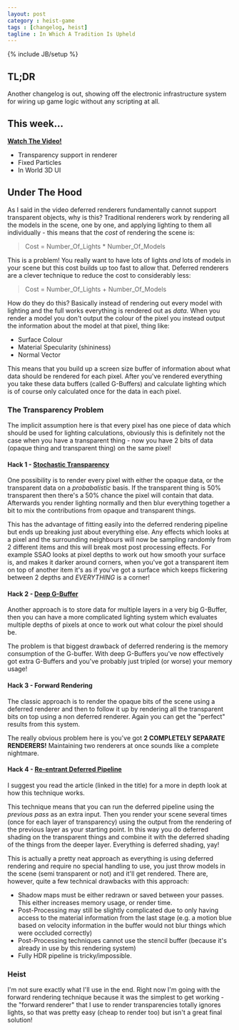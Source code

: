 ```yaml
---
layout: post
category : heist-game
tags : [changelog, heist]
tagline : In Which A Tradition Is Upheld
---
```

{% include JB/setup %}


## TL;DR

Another changelog is out, showing off the electronic infrastructure system for wiring up game logic without any scripting at all.

## This week...

[**Watch The Video!**](https://www.youtube.com/watch?v=MO5GCd13y38)

- Transparency support in renderer
- Fixed Particles
- In World 3D UI

## Under The Hood

As I said in the video deferred renderers fundamentally cannot support transparent objects, why is this? Traditional renderers work by rendering all the models in the scene, one by one, and applying lighting to them all individually - this means that the _cost_ of rendering the scene is:

 > Cost = Number_Of_Lights * Number_Of_Models

This is a problem! You really want to have lots of lights *and* lots of models in your scene but this cost builds up too fast to allow that. Deferred renderers are a clever technique to reduce the cost to considerably less:

 > Cost = Number_Of_Lights + Number_Of_Models
 
 How do they do this? Basically instead of rendering out every model with lighting and the full works everything is rendered out as *data*. When you render a model you don't output the colour of the pixel you instead output the information about the model at that pixel, thing like:
 
  - Surface Colour
  - Material Specularity (shininess)
  - Normal Vector
  
  This means that you build up a screen size buffer of information about what data should be rendered for each pixel. After you've rendered everything you take these data buffers (called G-Buffers) and calculate lighting which is of course only calculated once for the data in each pixel.
  
### The Transparency Problem
  
  The implicit assumption here is that every pixel has one piece of data which should be used for lighting calculations, obviously this is definitely not the case when you have a transparent thing - now you have 2 bits of data (opaque thing and transparent thing) on the same pixel!
  
#### Hack 1 - [Stochastic Transparency](http://www.shaderx7.com/)

One possibility is to render every pixel with either the opaque data, or the transparent data on a _probabalistic_ basis. If the transparent thing is 50% transparent then there's a 50% chance the pixel will contain that data. Afterwards you render lighting normally and then blur everything together a bit to mix the contributions from opaque and transparent things.

This has the advantage of fitting easily into the deferred rendering pipeline but ends up breaking just about everything else. Any effects which looks at a pixel and the surrounding neighbours will now be sampling randomly from 2 different items and this will break most post processing effects. For example SSAO looks at pixel depths to work out how smooth your surface is, and makes it darker around corners, when you've got a transparent item on top of another item it's as if you've got a surface which keeps flickering between 2 depths and *EVERYTHING* is a corner!

#### Hack 2 - [Deep G-Buffer](http://www.humus.name/index.php?page=3D&ID=75)

Another approach is to store data for multiple layers in a very big G-Buffer, then you can have a more complicated lighting system which evaluates multiple depths of pixels at once to work out what colour the pixel should be.

The problem is that biggest drawback of deferred rendering is the memory consumption of the G-buffer. With deep G-Buffers you've now effectively got extra G-Buffers and you've probably just tripled (or worse) your memory usage!

#### Hack 3 - Forward Rendering

The classic approach is to render the opaque bits of the scene using a deferred renderer and then to follow it up by rendering all the transparent bits on top using a non deferred renderer. Again you can get the "perfect" results from this system.

The really obvious problem here is you've got **2 COMPLETELY SEPARATE RENDERERS!** Maintaining two renderers at once sounds like a complete nightmare.

#### Hack 4 - [Re-entrant Deferred Pipeline](http://www.john-chapman.net/content.php?id=13)

I suggest you read the article (linked in the title) for a more in depth look at how this technique works.

This technique means that you can run the deferred pipeline using the *previous pass* as an extra input. Then you render your scene several times (once for each layer of transparency) using the output from the rendering of the previous layer as your starting point. In this way you do deferred shading on the transparent things and combine it with the deferred shading of the things from the deeper layer. Everything is deferred shading, yay!

This is actually a pretty neat approach as everything is using deferred rendering and require no special handling to use, you just throw models in the scene (semi transparent or not) and it'll get rendered. There are, however, quite a few technical drawbacks with this approach:

 - Shadow maps must be either redrawn or saved between your passes. This either increases memory usage, or render time.
 - Post-Processing may still be slightly complicated due to only having access to the material information from the last stage (e.g. a motion blue based on velocity information in the buffer would not blur things which were occluded correctly)
 - Post-Processing techniques cannot use the stencil buffer (because it's already in use by this rendering system)
 - Fully HDR pipeline is tricky/impossible.
 
### Heist
 
 I'm not sure exactly what I'll use in the end. Right now I'm going with the forward rendering technique because it was the simplest to get working - the "forward renderer" that I use to render transparencies totally ignores lights, so that was pretty easy (cheap to render too) but isn't a great final solution!